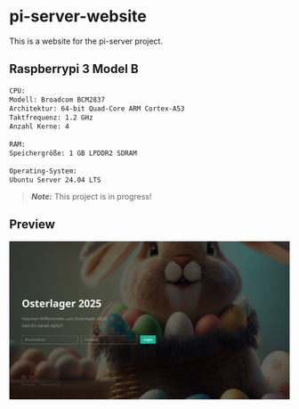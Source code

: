 # pi-server-website

This is a website for the pi-server project.

## Raspberrypi 3 Model B

    CPU:
    Modell: Broadcom BCM2837
    Architektur: 64-bit Quad-Core ARM Cortex-A53
    Taktfrequenz: 1.2 GHz
    Anzahl Kerne: 4

    RAM:
    Speichergröße: 1 GB LPDDR2 SDRAM

    Operating-System:
    Ubuntu Server 24.04 LTS

> ***Note:*** This project is in progress!


## Preview
![img.png](public/images/website_preview.png)